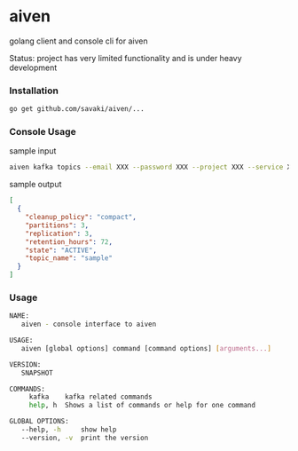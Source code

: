 # aiven

golang client and console cli for aiven

Status: project has very limited functionality and is under heavy development

### Installation

```bash
go get github.com/savaki/aiven/...
```

### Console Usage

sample input

```bash
aiven kafka topics --email XXX --password XXX --project XXX --service XXX
```

sample output

```json
[
  {
    "cleanup_policy": "compact",
    "partitions": 3,
    "replication": 3,
    "retention_hours": 72,
    "state": "ACTIVE",
    "topic_name": "sample"
  }
]
```

### Usage 

```bash
NAME:
   aiven - console interface to aiven

USAGE:
   aiven [global options] command [command options] [arguments...]

VERSION:
   SNAPSHOT

COMMANDS:
     kafka    kafka related commands
     help, h  Shows a list of commands or help for one command

GLOBAL OPTIONS:
   --help, -h     show help
   --version, -v  print the version
```